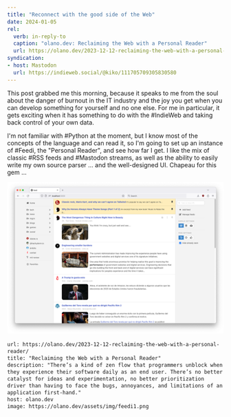 ```yaml
---
title: "Reconnect with the good side of the Web"
date: 2024-01-05
rel:
  verb: in-reply-to
  caption: "olano.dev: Reclaiming the Web with a Personal Reader"
  url: https://olano.dev/2023-12-12-reclaiming-the-web-with-a-personal-reader/
syndication: 
- host: Mastodon
  url: https://indieweb.social/@kiko/111705709305830580
---
```


This post grabbed me this morning, because it speaks to me from the soul about the danger of burnout in the IT industry and the joy you get when you can develop something for yourself and no one else. For me in particular, it gets exciting when it has something to do with the #IndieWeb and taking back control of your own data.

I'm not familiar with #Python at the moment, but I know most of the concepts of the language and can read it, so I'm going to set up an instance of #Feedi, the "Personal Reader", and see how far I get. I like the mix of classic #RSS feeds and #Mastodon streams, as well as the ability to easily write my own source parser ... and the well-designed UI. Chapeau for this gem ...

![feedi](images/feedi.png)

```cardlink
url: https://olano.dev/2023-12-12-reclaiming-the-web-with-a-personal-reader/
title: "Reclaiming the Web with a Personal Reader"
description: "There’s a kind of zen flow that programmers unblock when they experience their software daily as an end user. There’s no better catalyst for ideas and experimentation, no better prioritization driver than having to face the bugs, annoyances, and limitations of an application first-hand."
host: olano.dev
image: https://olano.dev/assets/img/feedi1.png
```
